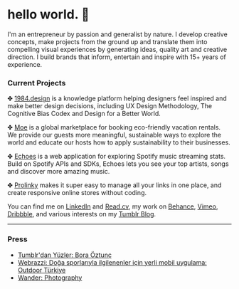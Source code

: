 # hello world. 👋

I'm an entrepreneur by passion and generalist by nature. I develop creative concepts, make projects from the ground up and translate them into compelling visual experiences by generating ideas, quality art and creative direction. I build brands that inform, entertain and inspire with 15+ years of experience.


### Current Projects

✤ <a class="goto-social" href="https://1984.design" target="_blank">1984.design</a> is a knowledge platform helping designers feel inspired and make better design decisions, including UX Design Methodology, The Cognitive Bias Codex and Design for a Better World.
			   			
✤ <a class="goto-social" href="https://moe.travel" target="_blank">Moe</a> is a global marketplace for booking eco-friendly vacation rentals. We provide our guests more meaningful, sustainable ways to explore the world and educate our hosts how to apply sustainability to their businesses.
								
✤ <a class="goto-social" href="https://echoesapp.io" target="_blank">Echoes</a> is a web application for exploring Spotify music streaming stats. Build on Spotify APIs and SDKs, Echoes lets you see your top artists, songs and discover more amazing music.

✤ <a class="goto-social" href="https://prolinky.co" target="_blank">Prolinky</a> makes it super easy to manage all your links in one place, and create responsive online stores without coding.

											
You can find me on <a href="https://www.linkedin.com/in/boraoztunc/" target="_blank">LinkedIn</a> and <a href="https://read.cv/bora" target="_blank">Read.cv</a>, my work on <a href="https://www.behance.net/boraoztunc" target="_blank">Behance</a>, <a href="https://vimeo.com/boraoztunc" target="_blank">Vimeo</a>, <a href="https://dribbble.com/boraoztunc" target="_blank">Dribbble</a>, and various interests on my <a href="https://blog.boraoztunc.net/" target="_blank">Tumblr Blog</a>.


***

### Press
- <a class="goto-social" href="https://ekip.tumblr.com/post/170413326044/tumblrdan-y%C3%BCzler-bora-%C3%B6ztun%C3%A7-tumblrdan" target="_blank">Tumblr'dan Yüzler: Bora Öztunç</a>
- <a class="goto-social" href="https://webrazzi.com/2018/08/01/doga-sporlariyla-ilgilenenler-icin-yerli-mobil-uygulama-outdoor-turkiye/" target="_blank">Webrazzi: Doğa sporlarıyla ilgilenenler için yerli mobil uygulama: Outdoor Türkiye</a>
- <a class="goto-social" href="https://thisiswander.tumblr.com/post/138431542936/submit-to-wander" target="_blank">Wander: Photography</a>
